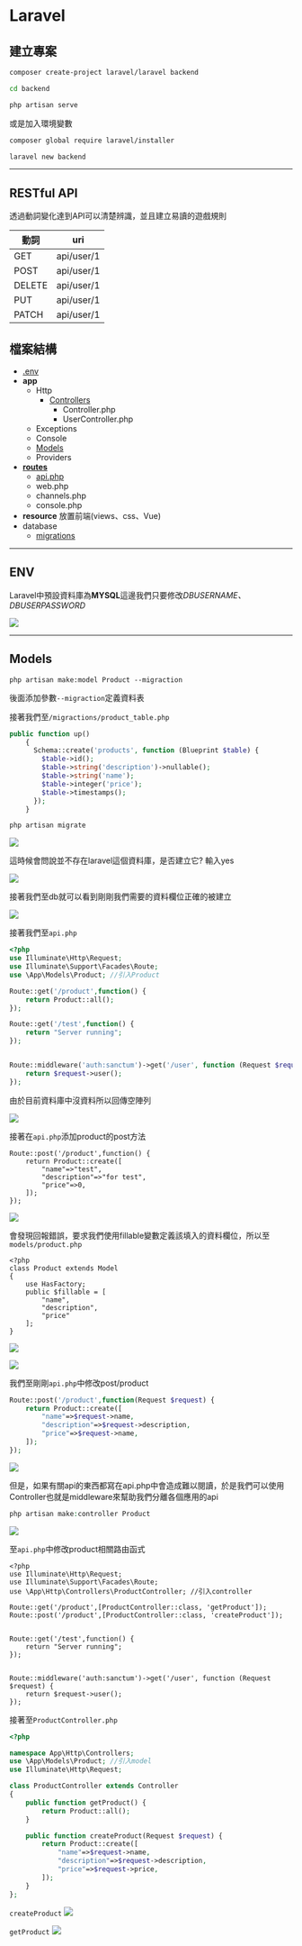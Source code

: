 # Laravel
## 建立專案

```bash
composer create-project laravel/laravel backend
```

```bash
cd backend
```

```bash
php artisan serve
```

或是加入環境變數
```bash
composer global require laravel/installer

laravel new backend
```

---

## RESTful API
透過動詞變化達到API可以清楚辨識，並且建立易讀的遊戲規則

| 動詞 | uri |
| -------- | -------- | 
| GET     | api/user/1     |
| POST     | api/user/1    | 
| DELETE     | api/user/1     | 
| PUT     | api/user/1     | 
| PATCH     | api/user/1     | 


## 檔案結構
* [.env](#Env)
* **app**
  * Http
    * [Controllers](#Controllers)
      * Controller.php
      * UserController.php
  * Exceptions
  * Console
  * [Models](#Models)
  * Providers
* [**routes** ](#Routes)
  * [api.php]()
  * web.php
  * channels.php
  * console.php
* **resource** 放置前端(views、css、Vue)
* database
  * [migrations](#migrationsfile)

---

## ENV
Laravel中預設資料庫為**MYSQL**這邊我們只要修改*DBUSERNAME、DBUSERPASSWORD*

![](https://i.imgur.com/qAgvSVR.png)

---


## Models
```php=
php artisan make:model Product --migraction
```
後面添加參數`--migraction`定義資料表

接著我們至`/migractions/product_table.php`

```php
public function up()
    {
      Schema::create('products', function (Blueprint $table) {
        $table->id();
        $table->string('description')->nullable();
        $table->string('name');
        $table->integer('price');
        $table->timestamps();
      });
    }
```

```php
php artisan migrate
```

![](https://i.imgur.com/e1s5PuJ.png)

這時候會問說並不存在laravel這個資料庫，是否建立它? 輸入yes

![](https://i.imgur.com/54Lg4er.png)

接著我們至db就可以看到剛剛我們需要的資料欄位正確的被建立

![](https://i.imgur.com/6B6yazo.png)

接著我們至`api.php`

```php
<?php
use Illuminate\Http\Request;
use Illuminate\Support\Facades\Route;
use \App\Models\Product; //引入Product

Route::get('/product',function() {
    return Product::all(); 
});

Route::get('/test',function() {
    return "Server running";
});


Route::middleware('auth:sanctum')->get('/user', function (Request $request) {
    return $request->user();
});

```
由於目前資料庫中沒資料所以回傳空陣列

![](https://i.imgur.com/7ZRLtxj.png)

接著在`api.php`添加product的post方法

```php=
Route::post('/product',function() {
    return Product::create([
        "name"=>"test",
        "description"=>"for test",
        "price"=>0,
    ]);
});
```

![](https://i.imgur.com/xEWi5pY.png)

會發現回報錯誤，要求我們使用fillable變數定義該填入的資料欄位，所以至`models/product.php`
```php=
<?php
class Product extends Model
{
    use HasFactory;
    public $fillable = [
        "name",
        "description",
        "price"
    ];
}
```

![](https://i.imgur.com/tgexHCc.png)


![](https://i.imgur.com/A3Lrekl.png)

我們至剛剛`api.php`中修改post/product
```php
Route::post('/product',function(Request $request) {
    return Product::create([
        "name"=>$request->name,
        "description"=>$request->description,
        "price"=>$request->name,
    ]);
});
```

![](https://i.imgur.com/wKLLKqc.png)

但是，如果有關api的東西都寫在api.php中會造成難以閱讀，於是我們可以使用Controller也就是middleware來幫助我們分離各個應用的api

```php
php artisan make:controller Product
```

![](https://i.imgur.com/emVeROX.png)

至`api.php`中修改product相關路由函式

```php=
<?php
use Illuminate\Http\Request;
use Illuminate\Support\Facades\Route;
use \App\Http\Controllers\ProductController; //引入controller

Route::get('/product',[ProductController::class, 'getProduct']);
Route::post('/product',[ProductController::class, 'createProduct']);


Route::get('/test',function() {
    return "Server running";
});


Route::middleware('auth:sanctum')->get('/user', function (Request $request) {
    return $request->user();
});
```

接著至`ProductController.php`

```php
<?php

namespace App\Http\Controllers;
use \App\Models\Product; //引入model
use Illuminate\Http\Request;

class ProductController extends Controller
{
    public function getProduct() {
        return Product::all();
    }

    public function createProduct(Request $request) {
        return Product::create([
            "name"=>$request->name,
            "description"=>$request->description,
            "price"=>$request->price,
        ]);
    }
};

```
`createProduct`
![](https://i.imgur.com/pkKf9Pp.png)

`getProduct`
![](https://i.imgur.com/cSY3A5g.png)

